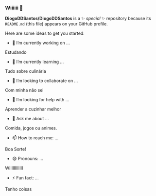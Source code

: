 ### Wiiiiii 👋


**DiogoDDSantos/DiogoDDSantos** is a ✨ _special_ ✨ repository because its `README.md` (this file) appears on your GitHub profile.

Here are some ideas to get you started:

- 🔭 I’m currently working on ...

Estudando
- 🌱 I’m currently learning ...

Tudo sobre culinária
- 👯 I’m looking to collaborate on ...

Com minha não sei
- 🤔 I’m looking for help with ...

Aprender a cuzinhar melhor 
- 💬 Ask me about ...

Comida, jogos ou animes.
- 📫 How to reach me: ...

Boa Sorte!
- 😄 Pronouns: ...

WIIIIIIIIIIII
- ⚡ Fun fact: ...

Tenho coisas

